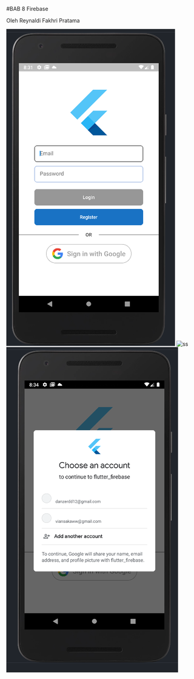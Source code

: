 #BAB 8 Firebase

Oleh Reynaldi Fakhri Pratama

![ss](https://github.com/renaldi-oss/pemrogaman_mobile/blob/master/Bab8_firebase/A.png?raw=true "screenshot")
![ss](https://github.com/renaldi-oss/pemrogaman_mobile/blob/master/Bab8_firebase/C.PNG?raw=true "screenshot")
![ss](https://github.com/renaldi-oss/pemrogaman_mobile/blob/master/Bab8_firebase/B.PNG?raw=true "screenshot")
